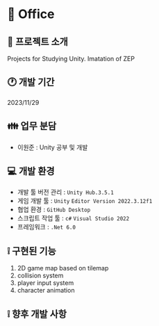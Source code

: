# 📗 Office

## 📄 프로젝트 소개
Projects for Studying Unity.
Imatation of ZEP

## 🕐 개발 기간
2023/11/29

## 👪 업무 분담
- 이원준 : Unity 공부 및 개발

## 💻 개발 환경
- 개발 툴 버전 관리 : `Unity Hub.3.5.1`
- 게임 개발 툴 : `Unity` `Editor Version 2022.3.12f1`
- 협업 환경 : `GitHub Desktop`
- 스크립트 작업 툴 : `c#` `Visual Studio 2022`
- 프레임워크 : `.Net 6.0`

## ❕ 구현된 기능
1. 2D game map based on tilemap
2. collision system
3. player input system
4. character animation

## ❕ 향후 개발 사항
